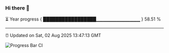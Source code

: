 ### Hi there 👋

⏳ Year progress { █████████████████▁▁▁▁▁▁▁▁▁▁▁▁▁ } 58.51 %

---

⏰ Updated on Sat, 02 Aug 2025 13:47:13 GMT

![Progress Bar CI](https://github.com/IshwaranRudhara/GIT-ACTION/workflows/Progress%20Bar%20CI/badge.svg)
